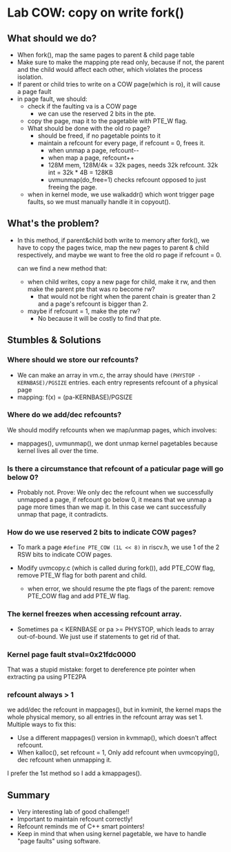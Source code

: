 # Lab COW: copy on write fork()

## What should we do?

- When fork(), map the same pages to parent & child page table
- Make sure to make the mapping pte read only, because if not, the parent and the child would affect each other, which violates the process isolation.
- If parent or child tries to write on a COW page(which is ro), it will cause a page fault
- in page fault, we should:
	- check if the faulting va is a COW page
		- we can use the reserved 2 bits in the pte.
	- copy the page, map it to the pagetable with PTE_W flag.
	- What should be done with the old ro page?
		- should be freed, if no pagetable points to it
		- maintain a refcount for every page, if refcount = 0, 		   	 frees it. 
			- when unmap a page, refcount--
			- when map a page, refcount++
			- 128M mem, 128M/4k = 32k pages, needs 32k refcount.
			  32k int = 32k * 4B = 128KB
			- uvmunmap(do_free=1) checks refcount opposed to just freeing the page.
	- when in kernel mode, we use walkaddr() which wont trigger
	  page faults, so we must manually handle it in copyout().
	  
## What's the problem?

- In this method, if parent&child both write to memory after 
  fork(), we have to copy the pages twice, map the new pages 
  to parent & child respectively, and maybe we want to free 
  the old ro page if refcount = 0. 
  
  can we find a new method that:
	- when child writes, copy a new page for child, make it 
	  rw, and then make the parent pte that was ro become 
	  rw?
	  - that would not be right when the parent chain
		is greater than 2 and a page's refcount is bigger
		than 2.
	- maybe if refcount = 1, make the pte rw?
	  - No because it will be costly to find that pte.

## Stumbles & Solutions

### Where should we store our refcounts?

- We can make an array in vm.c, the array should have `(PHYSTOP - KERNBASE)/PGSIZE` entries. each entry represents refcount of a physical page
- mapping: f(x) = (pa-KERNBASE)/PGSIZE

### Where do we add/dec refcounts?

We should modify refcounts when we map/unmap pages, which involves:

- mappages(), uvmunmap(), we dont unmap kernel pagetables because kernel lives all over the time.

### Is there a circumstance that refcount of a paticular page will go below 0?

- Probably not. Prove: We only dec the refcount when we successfully unmapped a page, if refcount go below 0, it means that we unmap a page more times than we map it. In this case we cant successfully unmap that page, it contradicts.

### How do we use reserved 2 bits to indicate COW pages?

- To mark a page `#define PTE_COW (1L << 8)` in riscv.h, we use 1 of the 2 RSW bits to indicate COW pages.

- Modify uvmcopy.c (which is called during fork()), add PTE_COW flag, remove PTE_W flag for both parent and child.

	- when error, we should resume the pte flags of the parent: remove PTE_COW flag and add PTE_W flag.
	
	
### The kernel freezes when accessing refcount array.

- Sometimes pa < KERNBASE or pa >= PHYSTOP, which leads to array out-of-bound. We just use if statements to get rid of that.

### Kernel page fault stval=0x21fdc0000

That was a stupid mistake: forget to dereference pte pointer when extracting pa using PTE2PA

### refcount always > 1

we add/dec the refcount in mappages(), but in kvminit, the kernel maps the whole physical memory, so all entries in the refcount array was set 1. Multiple ways to fix this:

- Use a different mappages() version in kvmmap(), which doesn't affect refcount.
- When kalloc(), set refcount = 1, Only add refcount when uvmcopying(), dec refcount when unmapping it.

I prefer the 1st method so I add a kmappages().

## Summary

- Very interesting lab of good challenge!!
- Important to maintain refcount correctly!
- Refcount reminds me of C++ smart pointers!
- Keep in mind that when using kernel pagetable, we have to handle "page faults" using software.

